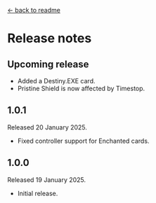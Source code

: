[← back to readme](README.md)

# Release notes

## Upcoming release

* Added a Destiny.EXE card.
* Pristine Shield is now affected by Timestop.

## 1.0.1
Released 20 January 2025.

* Fixed controller support for Enchanted cards.

## 1.0.0
Released 19 January 2025.

* Initial release.